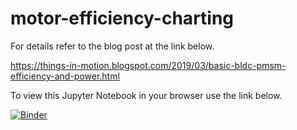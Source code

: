 # motor-efficiency-charting

For details refer to the blog post at the link below.

https://things-in-motion.blogspot.com/2019/03/basic-bldc-pmsm-efficiency-and-power.html

To view this Jupyter Notebook in your browser use the link below.

[![Binder](https://mybinder.org/badge_logo.svg)](https://mybinder.org/v2/gh/Capo01/motor-efficiency-charting.git/HEAD)
